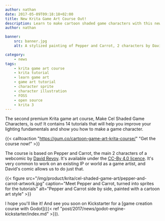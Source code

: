 ```yaml
---
author: nathan
date: 2017-05-09T09:18:18+02:00
title: New Krita Game Art Course Out!
description: Learn to make cartoon shaded game characters with this new Krita course. It also includes tutorials about art fundamentals.
author: nathan

banner:
    src: banner.jpg
    alt: A stylized painting of Pepper and Carrot, 2 characters by David Revoy, over a blue background

category:
    - news
tags:
    - krita game art course
    - krita tutorial
    - learn game art
    - game art tutorial
    - character sprite
    - character illustration
    - FOSS
    - open source
    - krita 3
---
```


The second premium Krita game art course, Make Cel Shaded Game Characters, is out! It contains 14 tutorials that will help you improve your lighting fundamentals and show you how to make a game character.

{{< calltoaction "https://gum.co/cartoon-game-art-krita-course/" "Get the course now!" >}} 


The course is based on Pepper and Carrot, the main 2 characters of a webcomic by [David Revoy](http://davidrevoy.com/). It's available under the [CC-By 4.0 licence](https://creativecommons.org/licenses/by/4.0/). It's very common to work on an existing IP or world as a game artist, and David's comic allows us to do just that.

{{< figure
    src="/img/product/krita/cel-shaded-game-art/pepper-and-carrot-artwork.jpg"
    caption="Meet Pepper and Carrot, turned into sprites for the tutorials"
    alt="Pepper and Carrot side by side, painted with a cartoon art style" >}}

I hope you'll like it! And see you soon on Kickstarter for a [game creation course with Godot]({{< ref "post/2017/news/godot-engine-kickstarter/index.md" >}}).
